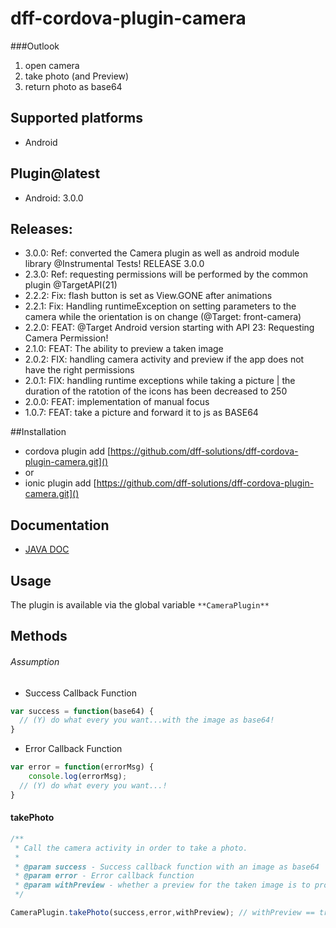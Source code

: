 # dff-cordova-plugin-camera

###Outlook
1. open camera
2. take photo (and Preview)
3. return photo as base64


## Supported platforms

- Android 

## Plugin@latest

- Android: 3.0.0

## Releases:
- 3.0.0: Ref: converted the Camera plugin as well as android module library @Instrumental Tests! RELEASE 3.0.0
- 2.3.0: Ref: requesting permissions will be performed by the common plugin @TargetAPI(21)
- 2.2.2: Fix: flash button is set as View.GONE after animations
- 2.2.1: Fix: Handling runtimeException on setting parameters to the camera while the orientation is on change (@Target: front-camera)
- 2.2.0: FEAT: @Target Android version starting with API 23: Requesting Camera Permission!
- 2.1.0: FEAT: The ability to preview a taken image
- 2.0.2: FIX: handling camera activity and preview if the app does not have the right permissions
- 2.0.1: FIX: handling runtime exceptions while taking a picture | the duration of the ratotion of the icons has been decreased to 250
- 2.0.0: FEAT: implementation of manual focus
- 1.0.7: FEAT: take a picture and forward it to js as BASE64

##Installation

- cordova plugin add [https://github.com/dff-solutions/dff-cordova-plugin-camera.git]()
- or
- ionic plugin add [https://github.com/dff-solutions/dff-cordova-plugin-camera.git]()

## Documentation
- <a href="https://dff-solutions.github.io/dff-cordova-plugin-camera/" target="_blank" >JAVA DOC</a>


## Usage

The plugin is available via the global variable `**CameraPlugin**`


## Methods

###### Assumption

- Success Callback Function
```js
var success = function(base64) {
  // (Y) do what every you want...with the image as base64! 
}
```

- Error Callback Function
```js
var error = function(errorMsg) {
    console.log(errorMsg);
  // (Y) do what every you want...! 
}
```

#### takePhoto
```js
/**
 * Call the camera activity in order to take a photo.
 *
 * @param success - Success callback function with an image as base64
 * @param error - Error callback function
 * @param withPreview - whether a preview for the taken image is to provide | true or false
 */

CameraPlugin.takePhoto(success,error,withPreview); // withPreview == true

